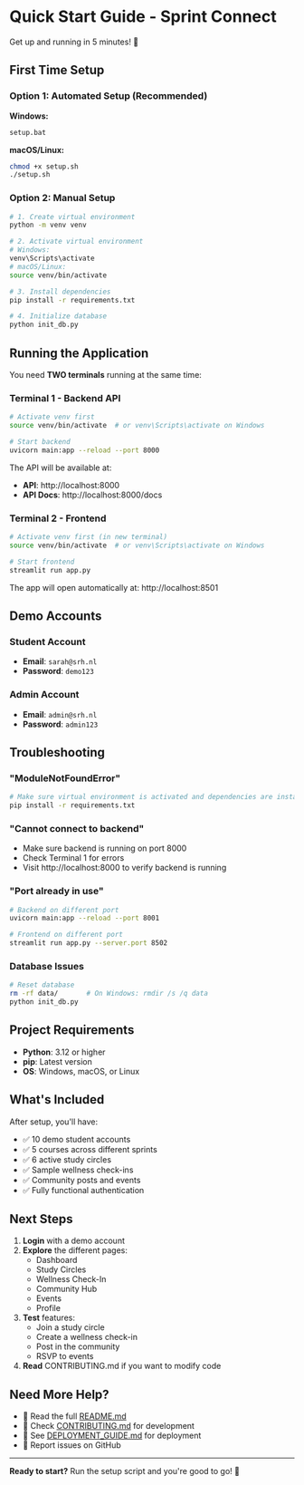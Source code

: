 # Quick Start Guide - Sprint Connect

Get up and running in 5 minutes! 🚀

## First Time Setup

### Option 1: Automated Setup (Recommended)

**Windows:**
```bash
setup.bat
```

**macOS/Linux:**
```bash
chmod +x setup.sh
./setup.sh
```

### Option 2: Manual Setup

```bash
# 1. Create virtual environment
python -m venv venv

# 2. Activate virtual environment
# Windows:
venv\Scripts\activate
# macOS/Linux:
source venv/bin/activate

# 3. Install dependencies
pip install -r requirements.txt

# 4. Initialize database
python init_db.py
```

## Running the Application

You need **TWO terminals** running at the same time:

### Terminal 1 - Backend API
```bash
# Activate venv first
source venv/bin/activate  # or venv\Scripts\activate on Windows

# Start backend
uvicorn main:app --reload --port 8000
```

The API will be available at:
- **API**: http://localhost:8000
- **API Docs**: http://localhost:8000/docs

### Terminal 2 - Frontend
```bash
# Activate venv first (in new terminal)
source venv/bin/activate  # or venv\Scripts\activate on Windows

# Start frontend
streamlit run app.py
```

The app will open automatically at: http://localhost:8501

## Demo Accounts

### Student Account
- **Email**: `sarah@srh.nl`
- **Password**: `demo123`

### Admin Account
- **Email**: `admin@srh.nl`
- **Password**: `admin123`

## Troubleshooting

### "ModuleNotFoundError"
```bash
# Make sure virtual environment is activated and dependencies are installed
pip install -r requirements.txt
```

### "Cannot connect to backend"
- Make sure backend is running on port 8000
- Check Terminal 1 for errors
- Visit http://localhost:8000 to verify backend is running

### "Port already in use"
```bash
# Backend on different port
uvicorn main:app --reload --port 8001

# Frontend on different port
streamlit run app.py --server.port 8502
```

### Database Issues
```bash
# Reset database
rm -rf data/       # On Windows: rmdir /s /q data
python init_db.py
```

## Project Requirements

- **Python**: 3.12 or higher
- **pip**: Latest version
- **OS**: Windows, macOS, or Linux

## What's Included

After setup, you'll have:
- ✅ 10 demo student accounts
- ✅ 5 courses across different sprints
- ✅ 6 active study circles
- ✅ Sample wellness check-ins
- ✅ Community posts and events
- ✅ Fully functional authentication

## Next Steps

1. **Login** with a demo account
2. **Explore** the different pages:
   - Dashboard
   - Study Circles
   - Wellness Check-In
   - Community Hub
   - Events
   - Profile
3. **Test** features:
   - Join a study circle
   - Create a wellness check-in
   - Post in the community
   - RSVP to events
4. **Read** CONTRIBUTING.md if you want to modify code

## Need More Help?

- 📖 Read the full [README.md](README.md)
- 👥 Check [CONTRIBUTING.md](CONTRIBUTING.md) for development
- 🔧 See [DEPLOYMENT_GUIDE.md](DEPLOYMENT_GUIDE.md) for deployment
- 🐛 Report issues on GitHub

---

**Ready to start?** Run the setup script and you're good to go! 🎉
